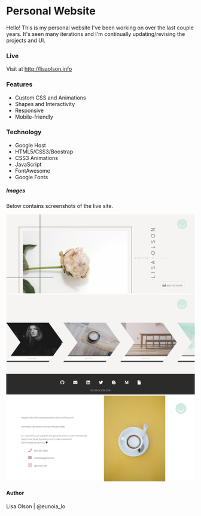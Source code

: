 # Personal Website
Hello!  This is my personal website I've been working on over the last couple years.  It's seen many iterations and I'm continually updating/revising the projects and UI. 

### Live
Visit at http://lisaolson.info

### Features
- Custom CSS and Animations
- Shapes and Interactivity 
- Responsive
- Mobile-friendly

### Technology
- Google Host
- HTML5/CSS3/Boostrap
- CSS3 Animations
- JavaScript
- FontAwesome
- Google Fonts

##### Images
Below contains screenshots of the live site.


![Screen Shot of Final Product](public/images/newscreen.png)
![Screen Shot of Final Product](public/images/newcreen2.png)
![Screen Shot of Final Product](public/images/newscreen3.png)

#### Author
Lisa Olson | @eunoia_lo
